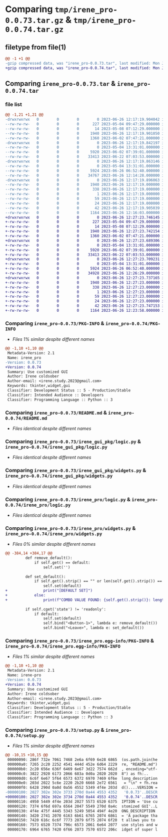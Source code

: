 # Comparing `tmp/irene_pro-0.0.73.tar.gz` & `tmp/irene_pro-0.0.74.tar.gz`

## filetype from file(1)

```diff
@@ -1 +1 @@
-gzip compressed data, was "irene_pro-0.0.73.tar", last modified: Mon Jun 26 12:17:19 2023, max compression
+gzip compressed data, was "irene_pro-0.0.74.tar", last modified: Mon Jun 26 12:27:23 2023, max compression
```

## Comparing `irene_pro-0.0.73.tar` & `irene_pro-0.0.74.tar`

### file list

```diff
@@ -1,21 +1,21 @@
-drwxrwxrwx   0        0        0        0 2023-06-26 12:17:19.904042 irene_pro-0.0.73/
--rw-rw-rw-   0        0        0      227 2023-05-04 09:47:29.000000 irene_pro-0.0.73/LICENSE
--rw-rw-rw-   0        0        0       14 2023-05-08 07:12:29.000000 irene_pro-0.0.73/MANIFEST.in
--rw-rw-rw-   0        0        0     1940 2023-06-26 12:17:19.901050 irene_pro-0.0.73/PKG-INFO
--rw-rw-rw-   0        0        0     1360 2023-06-02 07:47:21.000000 irene_pro-0.0.73/README.md
-drwxrwxrwx   0        0        0        0 2023-06-26 12:17:19.842197 irene_pro-0.0.73/irene_gui_pkg/
--rw-rw-rw-   0        0        0        0 2023-05-04 13:31:01.000000 irene_pro-0.0.73/irene_gui_pkg/__init__.py
--rw-rw-rw-   0        0        0     5920 2023-06-02 07:39:01.000000 irene_pro-0.0.73/irene_gui_pkg/logic.py
--rw-rw-rw-   0        0        0    33413 2023-06-22 07:03:53.000000 irene_pro-0.0.73/irene_gui_pkg/widgets.py
-drwxrwxrwx   0        0        0        0 2023-06-26 12:17:19.863146 irene_pro-0.0.73/irene_pro/
--rw-rw-rw-   0        0        0        0 2023-05-04 13:31:01.000000 irene_pro-0.0.73/irene_pro/__init__.py
--rw-rw-rw-   0        0        0     5924 2023-06-26 06:52:40.000000 irene_pro-0.0.73/irene_pro/logic.py
--rw-rw-rw-   0        0        0    34767 2023-06-26 12:14:28.000000 irene_pro-0.0.73/irene_pro/widgets.py
-drwxrwxrwx   0        0        0        0 2023-06-26 12:17:19.896063 irene_pro-0.0.73/irene_pro.egg-info/
--rw-rw-rw-   0        0        0     1940 2023-06-26 12:17:19.000000 irene_pro-0.0.73/irene_pro.egg-info/PKG-INFO
--rw-rw-rw-   0        0        0      338 2023-06-26 12:17:19.000000 irene_pro-0.0.73/irene_pro.egg-info/SOURCES.txt
--rw-rw-rw-   0        0        0        1 2023-06-26 12:17:19.000000 irene_pro-0.0.73/irene_pro.egg-info/dependency_links.txt
--rw-rw-rw-   0        0        0       59 2023-06-26 12:17:19.000000 irene_pro-0.0.73/irene_pro.egg-info/requires.txt
--rw-rw-rw-   0        0        0       24 2023-06-26 12:17:19.000000 irene_pro-0.0.73/irene_pro.egg-info/top_level.txt
--rw-rw-rw-   0        0        0       42 2023-06-26 12:17:19.905039 irene_pro-0.0.73/setup.cfg
--rw-rw-rw-   0        0        0     1164 2023-06-26 12:16:03.000000 irene_pro-0.0.73/setup.py
+drwxrwxrwx   0        0        0        0 2023-06-26 12:27:23.746145 irene_pro-0.0.74/
+-rw-rw-rw-   0        0        0      227 2023-05-04 09:47:29.000000 irene_pro-0.0.74/LICENSE
+-rw-rw-rw-   0        0        0       14 2023-05-08 07:12:29.000000 irene_pro-0.0.74/MANIFEST.in
+-rw-rw-rw-   0        0        0     1940 2023-06-26 12:27:23.742154 irene_pro-0.0.74/PKG-INFO
+-rw-rw-rw-   0        0        0     1360 2023-06-02 07:47:21.000000 irene_pro-0.0.74/README.md
+drwxrwxrwx   0        0        0        0 2023-06-26 12:27:23.689306 irene_pro-0.0.74/irene_gui_pkg/
+-rw-rw-rw-   0        0        0        0 2023-05-04 13:31:01.000000 irene_pro-0.0.74/irene_gui_pkg/__init__.py
+-rw-rw-rw-   0        0        0     5920 2023-06-02 07:39:01.000000 irene_pro-0.0.74/irene_gui_pkg/logic.py
+-rw-rw-rw-   0        0        0    33413 2023-06-22 07:03:53.000000 irene_pro-0.0.74/irene_gui_pkg/widgets.py
+drwxrwxrwx   0        0        0        0 2023-06-26 12:27:23.709231 irene_pro-0.0.74/irene_pro/
+-rw-rw-rw-   0        0        0        0 2023-05-04 13:31:01.000000 irene_pro-0.0.74/irene_pro/__init__.py
+-rw-rw-rw-   0        0        0     5924 2023-06-26 06:52:40.000000 irene_pro-0.0.74/irene_pro/logic.py
+-rw-rw-rw-   0        0        0    34928 2023-06-26 12:26:29.000000 irene_pro-0.0.74/irene_pro/widgets.py
+drwxrwxrwx   0        0        0        0 2023-06-26 12:27:23.737165 irene_pro-0.0.74/irene_pro.egg-info/
+-rw-rw-rw-   0        0        0     1940 2023-06-26 12:27:23.000000 irene_pro-0.0.74/irene_pro.egg-info/PKG-INFO
+-rw-rw-rw-   0        0        0      338 2023-06-26 12:27:23.000000 irene_pro-0.0.74/irene_pro.egg-info/SOURCES.txt
+-rw-rw-rw-   0        0        0        1 2023-06-26 12:27:23.000000 irene_pro-0.0.74/irene_pro.egg-info/dependency_links.txt
+-rw-rw-rw-   0        0        0       59 2023-06-26 12:27:23.000000 irene_pro-0.0.74/irene_pro.egg-info/requires.txt
+-rw-rw-rw-   0        0        0       24 2023-06-26 12:27:23.000000 irene_pro-0.0.74/irene_pro.egg-info/top_level.txt
+-rw-rw-rw-   0        0        0       42 2023-06-26 12:27:23.747153 irene_pro-0.0.74/setup.cfg
+-rw-rw-rw-   0        0        0     1164 2023-06-26 12:23:58.000000 irene_pro-0.0.74/setup.py
```

### Comparing `irene_pro-0.0.73/PKG-INFO` & `irene_pro-0.0.74/PKG-INFO`

 * *Files 1% similar despite different names*

```diff
@@ -1,10 +1,10 @@
 Metadata-Version: 2.1
 Name: irene_pro
-Version: 0.0.73
+Version: 0.0.74
 Summary: Use customized GUI
 Author: Irene coldsober
 Author-email: <irene.study.2023@gmail.com>
 Keywords: tkinter,widget,gui
 Classifier: Development Status :: 5 - Production/Stable
 Classifier: Intended Audience :: Developers
 Classifier: Programming Language :: Python :: 3
```

### Comparing `irene_pro-0.0.73/README.md` & `irene_pro-0.0.74/README.md`

 * *Files identical despite different names*

### Comparing `irene_pro-0.0.73/irene_gui_pkg/logic.py` & `irene_pro-0.0.74/irene_gui_pkg/logic.py`

 * *Files identical despite different names*

### Comparing `irene_pro-0.0.73/irene_gui_pkg/widgets.py` & `irene_pro-0.0.74/irene_gui_pkg/widgets.py`

 * *Files identical despite different names*

### Comparing `irene_pro-0.0.73/irene_pro/logic.py` & `irene_pro-0.0.74/irene_pro/logic.py`

 * *Files identical despite different names*

### Comparing `irene_pro-0.0.73/irene_pro/widgets.py` & `irene_pro-0.0.74/irene_pro/widgets.py`

 * *Files 0% similar despite different names*

```diff
@@ -384,14 +384,17 @@
         def remove_default():
             if self.get() == default:
                 self.set('')
         
         def set_default():
             if self.get().strip() == "" or len(self.get().strip()) == 0:
                 self.set(default)
+                print("[DEFAULT SET]")
+            else:
+                print(f"COMBO VALUE FOUND: {self.get().strip()}: length: {len(self.get().strip())}")
 
         if self.cget('state') != 'readonly':
             if default:
                 self.set(default)
                 self.bind("<Button-1>", lambda e: remove_default())
                 self.bind("<Leave>", lambda e: set_default())
```

### Comparing `irene_pro-0.0.73/irene_pro.egg-info/PKG-INFO` & `irene_pro-0.0.74/irene_pro.egg-info/PKG-INFO`

 * *Files 1% similar despite different names*

```diff
@@ -1,10 +1,10 @@
 Metadata-Version: 2.1
 Name: irene-pro
-Version: 0.0.73
+Version: 0.0.74
 Summary: Use customized GUI
 Author: Irene coldsober
 Author-email: <irene.study.2023@gmail.com>
 Keywords: tkinter,widget,gui
 Classifier: Development Status :: 5 - Production/Stable
 Classifier: Intended Audience :: Developers
 Classifier: Programming Language :: Python :: 3
```

### Comparing `irene_pro-0.0.73/setup.py` & `irene_pro-0.0.74/setup.py`

 * *Files 1% similar despite different names*

```diff
@@ -10,15 +10,15 @@
 00000090: 286f 732e 7061 7468 2e6a 6f69 6e28 6865  (os.path.join(he
 000000a0: 7265 2c20 2252 4541 444d 452e 6d64 2229  re, "README.md")
 000000b0: 2c20 656e 636f 6469 6e67 3d22 7574 662d  , encoding="utf-
 000000c0: 3822 2920 6173 2066 683a 0d0a 2020 2020  8") as fh:..    
 000000d0: 6c6f 6e67 5f64 6573 6372 6970 7469 6f6e  long_description
 000000e0: 203d 2022 5c6e 2220 2b20 6668 2e72 6561   = "\n" + fh.rea
 000000f0: 6428 290d 0a0d 0a56 4552 5349 4f4e 203d  d()....VERSION =
-00000100: 2027 302e 302e 3733 270d 0a44 4553 4352   '0.0.73'..DESCR
+00000100: 2027 302e 302e 3734 270d 0a44 4553 4352   '0.0.74'..DESCR
 00000110: 4950 5449 4f4e 203d 2027 5573 6520 6375  IPTION = 'Use cu
 00000120: 7374 6f6d 697a 6564 2047 5549 270d 0a4c  stomized GUI'..L
 00000130: 4f4e 475f 4445 5343 5249 5054 494f 4e20  ONG_DESCRIPTION 
 00000140: 3d20 2741 2070 6163 6b61 6765 2074 6861  = 'A package tha
 00000150: 7420 616c 6c6f 7773 2079 6f75 2074 6f20  t allows you to 
 00000160: 7573 6520 7374 796c 6573 2061 6e64 2077  use styles and w
 00000170: 6964 6765 7420 6f66 2073 7570 6572 206c  idget of super l
```

